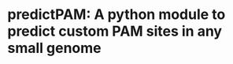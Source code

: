 predictPAM: A python module to predict custom PAM sites in any small genome
==================================================================================================
